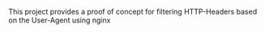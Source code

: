 This project provides a proof of concept for filtering HTTP-Headers based on the User-Agent using nginx

